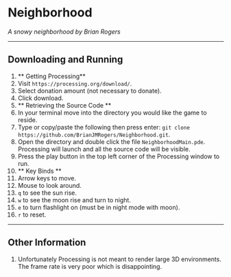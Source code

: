 # Neighborhood

*A snowy neighborhood by Brian Rogers*

---
## Downloading and Running
1. ** Getting Processing**
  1. Visit ```https://processing.org/download/```.
  2. Select donation amount (not necessary to donate).
  3. Click download.
2. ** Retrieving the Source Code **
  1. In your terminal move into the directory you would like the game to reside.
  2. Type or copy/paste the following then press enter: ```git clone https://github.com/BrianJMRogers/Neighborhood.git```.
3. Open the directory and double click the file ```NeighborhoodMain.pde```. Processing will launch and all the source code will be visible.  
4. Press the play button in the top left corner of the Processing window to run.
5. ** Key Binds **
  1. Arrow keys to move.
  2. Mouse to look around.
  3. ```q``` to see the sun rise.
  4. ```w``` to see the moon rise and turn to night.
  5. ```e``` to turn flashlight on (must be in night mode with moon).
  6. ```r``` to reset.

---
## Other Information
1. Unfortunately Processing is not meant to render large 3D environments. The frame rate is very poor which is disappointing.
